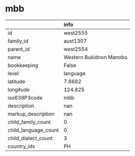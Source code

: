 # mbb
|                      | info                    |
|:---------------------|:------------------------|
| id                   | west2555                |
| family_id            | aust1307                |
| parent_id            | west2554                |
| name                 | Western Bukidnon Manobo |
| bookkeeping          | False                   |
| level                | language                |
| latitude             | 7.6682                  |
| longitude            | 124.825                 |
| iso639P3code         | mbb                     |
| description          | nan                     |
| markup_description   | nan                     |
| child_family_count   | 0                       |
| child_language_count | 0                       |
| child_dialect_count  | 3                       |
| country_ids          | PH                      |